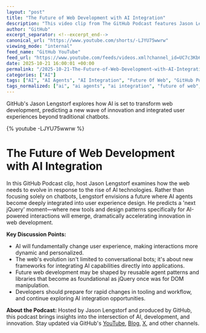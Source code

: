 ```yaml
---
layout: "post"
title: "The Future of Web Development with AI Integration"
description: "This video clip from The GitHub Podcast features Jason Lengstorf discussing how AI will reshape web development. It explores the evolution of user experiences, anticipates a new era of AI-powered design patterns similar to the influence jQuery had, and highlights the potential for rapid innovation through AI agents well beyond just chatbots."
author: "GitHub"
excerpt_separator: <!--excerpt_end-->
canonical_url: "https://www.youtube.com/shorts/-LJYU75wwrw"
viewing_mode: "internal"
feed_name: "GitHub YouTube"
feed_url: "https://www.youtube.com/feeds/videos.xml?channel_id=UC7c3Kb6jYCRj4JOHHZTxKsQ"
date: 2025-10-21 16:00:01 +00:00
permalink: "/2025-10-21-The-Future-of-Web-Development-with-AI-Integration.html"
categories: ["AI"]
tags: ["AI", "AI Agents", "AI Integration", "Future Of Web", "GitHub Podcast", "Jquery", "Software Innovation", "User Experience", "Videos", "Web Design", "Web Development", "WebDevelopment"]
tags_normalized: ["ai", "ai agents", "ai integration", "future of web", "github podcast", "jquery", "software innovation", "user experience", "videos", "web design", "web development", "webdevelopment"]
---
```


GitHub's Jason Lengstorf explores how AI is set to transform web development, predicting a new wave of innovation and integrated user experiences beyond traditional chatbots.<!--excerpt_end-->

{% youtube -LJYU75wwrw %}

# The Future of Web Development with AI Integration

In this GitHub Podcast clip, host Jason Lengstorf examines how the web needs to evolve in response to the rise of AI technologies. Rather than focusing solely on chatbots, Lengstorf envisions a future where AI agents become deeply integrated into user experience design. He predicts a 'next jQuery' moment—where new tools and design patterns specifically for AI-powered interactions will emerge, dramatically accelerating innovation in web development.

**Key Discussion Points:**

- AI will fundamentally change user experience, making interactions more dynamic and personalized.
- The web's evolution isn't limited to conversational bots; it's about new frameworks for integrating AI capabilities directly into applications.
- Future web development may be shaped by reusable agent patterns and libraries that become as foundational as jQuery once was for DOM manipulation.
- Developers should prepare for rapid changes in tooling and workflow, and continue exploring AI integration opportunities.

**About the Podcast:**
Hosted by Jason Lengstorf and produced by GitHub, this podcast brings insights into the intersection of AI, development, and innovation. Stay updated via GitHub's [YouTube](https://gh.io/subgithub), [Blog](https://github.blog), [X](https://twitter.com/github), and other channels.
